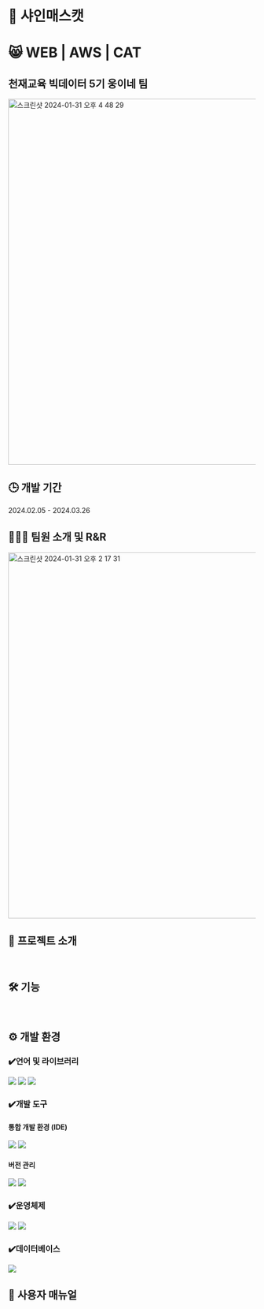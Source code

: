 # 🍇 샤인매스캣
# 😸 WEB | AWS | CAT
## 천재교육 빅데이터 5기 웅이네 팀 </br>
<img width="743" alt="스크린샷 2024-01-31 오후 4 48 29" src="">

## 🕒 개발 기간
2024.02.05 - 2024.03.26


## 🧑🏻‍💻 팀원 소개 및 R&R

<img width="743" alt="스크린샷 2024-01-31 오후 2 17 31" src="">


## 🤖 프로젝트 소개
</br>

## 🛠️ 기능

<br/>


## ⚙️ 개발 환경
### ✔️언어 및 라이브러리
<img src="https://img.shields.io/badge/Torch-2.1.2-EE4C2C?style=for-the-badge&logo=Pytorch&logoColor=#EE4C2C"> <img src="https://img.shields.io/badge/Python-3.10.12/3.11.5-3776AB?style=for-the-badge&logo=Python&logoColor=#3776AB"> <img src="https://img.shields.io/badge/Streamlit-1.30.0-FF4B4B?style=for-the-badge&logo=Streamlit&logoColor=#FF4B4B">
### ✔️개발 도구
#### 통합 개발 환경 (IDE)
<img src="https://img.shields.io/badge/googlecolab-F9AB00?style=for-the-badge&logo=googlecolab&logoColor=white"> <img src="https://img.shields.io/badge/visualstudiocode-007ACC?style=for-the-badge&logo=visualstudiocode&logoColor=white"> 
#### 버전 관리
<img src="https://img.shields.io/badge/Hugging Face-yellow?style=for-the-badge&logoColor=white"> <img src="https://img.shields.io/badge/github-181717?style=for-the-badge&logo=github&logoColor=white">
### ✔️운영체제
<img src="https://img.shields.io/badge/Ubuntu-22.04-E95420?style=for-the-badge&logo=Ubuntu&logoColor=#E95420"> <img src="https://img.shields.io/badge/windows 11-0078D4?style=for-the-badge&logo=windows11&logoColor=#0078D4"> 
### ✔️데이터베이스
<img src="https://img.shields.io/badge/mysql-4479A1?style=for-the-badge&logo=mysql&logoColor=white"> 


 
<br/>

## 📝 사용자 매뉴얼


<br/>


